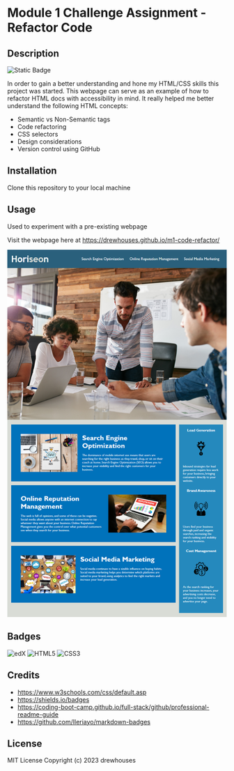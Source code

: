# Module 1 Challenge Assignment - Refactor Code

## Description
![Static Badge](https://img.shields.io/badge/Cool%20Guy%20Certified-bd3228)

In order to gain a better understanding and hone my HTML/CSS skills this project was started. This webpage can serve as an example of how to refactor HTML docs with accessibility in mind. It really helped me better understand the following HTML concepts:
- Semantic vs Non-Semantic tags
- Code refactoring
- CSS selectors
- Design considerations
- Version control using GitHub

## Installation
Clone this repository to your local machine

## Usage
Used to experiment with a pre-existing webpage

Visit the webpage here at https://drewhouses.github.io/m1-code-refactor/

![image of website](assets/01-html-css-git-homework-demo.png)

## Badges
![edX](https://img.shields.io/badge/edX-%2302262B.svg?style=for-the-badge&logo=edX&logoColor=white)
![HTML5](https://img.shields.io/badge/html5-%23E34F26.svg?style=for-the-badge&logo=html5&logoColor=white)
![CSS3](https://img.shields.io/badge/css3-%231572B6.svg?style=for-the-badge&logo=css3&logoColor=white)

## Credits
- https://www.w3schools.com/css/default.asp
- https://shields.io/badges
- https://coding-boot-camp.github.io/full-stack/github/professional-readme-guide
- https://github.com/Ileriayo/markdown-badges

## License
MIT License
Copyright (c) 2023 drewhouses

